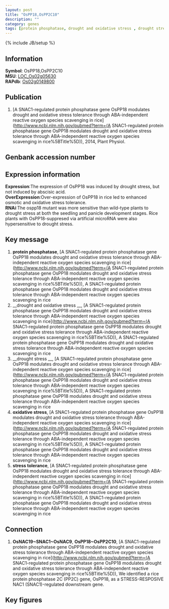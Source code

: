 ```yaml
---
layout: post
title: "OsPP18,OsPP2C10"
description: ""
category: genes
tags: [protein phosphatase, drought and oxidative stress , drought stress , oxidative stress, stress tolerance]
---
```

{% include JB/setup %}

## Information
__Symbol__: OsPP18,OsPP2C10  
__MSU__: [LOC_Os02g05630](http://rice.plantbiology.msu.edu/cgi-bin/ORF_infopage.cgi?orf=LOC_Os02g05630)  
__RAPdb__: [Os02g0149800](http://rapdb.dna.affrc.go.jp/viewer/gbrowse_details/irgsp1?name=Os02g0149800)  

## Publication
1. [A SNAC1-regulated protein phosphatase gene OsPP18 modulates drought and oxidative stress tolerance through ABA-independent reactive oxygen species scavenging in rice](http://www.ncbi.nlm.nih.gov/pubmed?term=(A SNAC1-regulated protein phosphatase gene OsPP18 modulates drought and oxidative stress tolerance through ABA-independent reactive oxygen species scavenging in rice%5BTitle%5D)), 2014, Plant Physiol.

## Genbank accession number

## Expression information
__Expression__:The expression of OsPP18 was induced by drought stress, but not induced by abscisic acid.  
__OverExpression__:Over-expression of OsPP18 in rice led to enhanced osmotic and oxidative stress tolerance.   
__RNAi__:The ospp18 mutant was more sensitive than wild-type plants to drought stress at both the seedling and panicle development stages. Rice plants with OsPP18-suppresed via artificial microRNA were also hypersensitive to drought stress.  

## Key message
1. __protein phosphatase__, [A SNAC1-regulated protein phosphatase gene OsPP18 modulates drought and oxidative stress tolerance through ABA-independent reactive oxygen species scavenging in rice](http://www.ncbi.nlm.nih.gov/pubmed?term=(A SNAC1-regulated protein phosphatase gene OsPP18 modulates drought and oxidative stress tolerance through ABA-independent reactive oxygen species scavenging in rice%5BTitle%5D)), A SNAC1-regulated protein phosphatase gene OsPP18 modulates drought and oxidative stress tolerance through ABA-independent reactive oxygen species scavenging in rice
2. __drought and oxidative stress __, [A SNAC1-regulated protein phosphatase gene OsPP18 modulates drought and oxidative stress tolerance through ABA-independent reactive oxygen species scavenging in rice](http://www.ncbi.nlm.nih.gov/pubmed?term=(A SNAC1-regulated protein phosphatase gene OsPP18 modulates drought and oxidative stress tolerance through ABA-independent reactive oxygen species scavenging in rice%5BTitle%5D)), A SNAC1-regulated protein phosphatase gene OsPP18 modulates drought and oxidative stress tolerance through ABA-independent reactive oxygen species scavenging in rice
3. __drought stress __, [A SNAC1-regulated protein phosphatase gene OsPP18 modulates drought and oxidative stress tolerance through ABA-independent reactive oxygen species scavenging in rice](http://www.ncbi.nlm.nih.gov/pubmed?term=(A SNAC1-regulated protein phosphatase gene OsPP18 modulates drought and oxidative stress tolerance through ABA-independent reactive oxygen species scavenging in rice%5BTitle%5D)), A SNAC1-regulated protein phosphatase gene OsPP18 modulates drought and oxidative stress tolerance through ABA-independent reactive oxygen species scavenging in rice
4. __oxidative stress__, [A SNAC1-regulated protein phosphatase gene OsPP18 modulates drought and oxidative stress tolerance through ABA-independent reactive oxygen species scavenging in rice](http://www.ncbi.nlm.nih.gov/pubmed?term=(A SNAC1-regulated protein phosphatase gene OsPP18 modulates drought and oxidative stress tolerance through ABA-independent reactive oxygen species scavenging in rice%5BTitle%5D)), A SNAC1-regulated protein phosphatase gene OsPP18 modulates drought and oxidative stress tolerance through ABA-independent reactive oxygen species scavenging in rice
5. __stress tolerance__, [A SNAC1-regulated protein phosphatase gene OsPP18 modulates drought and oxidative stress tolerance through ABA-independent reactive oxygen species scavenging in rice](http://www.ncbi.nlm.nih.gov/pubmed?term=(A SNAC1-regulated protein phosphatase gene OsPP18 modulates drought and oxidative stress tolerance through ABA-independent reactive oxygen species scavenging in rice%5BTitle%5D)), A SNAC1-regulated protein phosphatase gene OsPP18 modulates drought and oxidative stress tolerance through ABA-independent reactive oxygen species scavenging in rice

## Connection
1. __OsNAC19~SNAC1~OsNAC9__, __OsPP18~OsPP2C10__, [A SNAC1-regulated protein phosphatase gene OsPP18 modulates drought and oxidative stress tolerance through ABA-independent reactive oxygen species scavenging in rice](http://www.ncbi.nlm.nih.gov/pubmed?term=(A SNAC1-regulated protein phosphatase gene OsPP18 modulates drought and oxidative stress tolerance through ABA-independent reactive oxygen species scavenging in rice%5BTitle%5D)), We identified a rice protein phosphatase 2C (PP2C) gene, OsPP18, as a STRESS-RESPOSIVE NAC1 (SNAC1)-regulated downstream gene.

## Key figures


